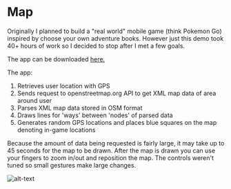 # Map
Originally I planned to build a "real world" mobile game (think Pokemon Go) inspired by choose your own adventure books. However just this demo took 40+ hours of work so I decided to stop after I met a few goals.

The app can be downloaded [here.](https://play.google.com/store/apps/details?id=com.awmathie.realWorldGame)

The app: 
1. Retrieves user location with GPS
2. Sends request to openstreetmap.org API to get XML map data of area around user
3. Parses XML map data stored in OSM format
4. Draws lines for 'ways' between 'nodes' of parsed data
5. Generates random GPS locations and places blue squares on the map denoting in-game locations

Because the amount of data being requested is fairly large, it may take up to 45 seconds for the map to be drawn. After the map is drawn you can use your fingers to zoom in/out and reposition the map. The controls weren't tuned so small gestures make large changes.

![alt-text](https://lh3.googleusercontent.com/uMl9zXVrjIRm05w_XgX-d_D5EMIpWM1hF8jtnGD6VlNchj9ZXiSpZ2bqJQkWOkWBZyA=w1600-h793-rw)
